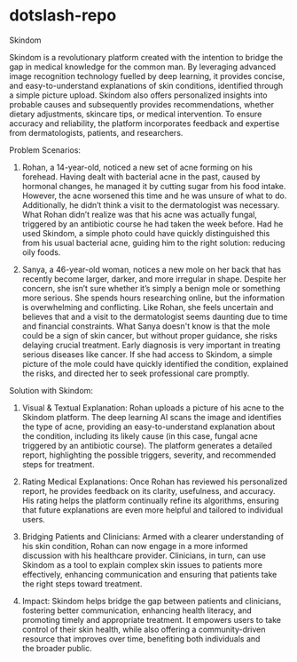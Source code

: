# dotslash-repo
Skindom

Skindom is a revolutionary platform created with the intention to bridge the gap in medical knowledge for the common man. By leveraging advanced image recognition technology fuelled by deep learning, it provides concise, and easy-to-understand explanations of skin conditions, identified through a simple picture upload. Skindom also offers personalized insights into probable causes and subsequently provides recommendations, whether dietary adjustments, skincare tips, or medical intervention. To ensure accuracy and reliability, the platform incorporates feedback and expertise from dermatologists, patients, and researchers.

Problem Scenarios: 

1. Rohan, a 14-year-old, noticed a new set of acne forming on his forehead. Having dealt with bacterial acne in the past, caused by hormonal changes, he managed it by cutting sugar from his food intake. However, the acne worsened this time and he was unsure of what to do. Additionally, he didn’t think a visit to the dermatologist was necessary. What Rohan didn’t realize was that his acne was actually fungal, triggered by an antibiotic course he had taken the week before. Had he used Skindom, a simple photo could have quickly distinguished this from his usual bacterial acne, guiding him to the right solution: reducing oily foods.


2. Sanya, a 46-year-old woman, notices a new mole on her back that has recently become larger, darker, and more irregular in shape. Despite her concern, she isn’t sure whether it’s simply a benign mole or something more serious. She spends hours researching online, but the information is overwhelming and conflicting. Like Rohan, she feels uncertain and believes that and a visit to the dermatologist seems daunting due to time and financial constraints. What Sanya doesn't know is that the mole could be a sign of skin cancer, but without proper guidance, she risks delaying crucial treatment. Early diagnosis is very important in treating serious diseases like cancer. If she had access to Skindom, a simple picture of the mole could have quickly identified the condition, explained the risks, and directed her to seek professional care promptly.
   
Solution with Skindom:

1. Visual & Textual Explanation: Rohan uploads a picture of his acne to the Skindom platform. The deep learning AI scans the image and identifies the type of acne, providing an easy-to-understand explanation about the condition, including its likely cause (in this case, fungal acne triggered by an antibiotic course). The platform generates a detailed report, highlighting the possible triggers, severity, and recommended steps for treatment.


2. Rating Medical Explanations: Once Rohan has reviewed his personalized report, he provides feedback on its clarity, usefulness, and accuracy. His rating helps the platform continually refine its algorithms, ensuring that future explanations are even more helpful and tailored to individual users.

3. Bridging Patients and Clinicians:
Armed with a clearer understanding of his skin condition, Rohan can now engage in a more informed discussion with his healthcare provider. Clinicians, in turn, can use Skindom as a tool to explain complex skin issues to patients more effectively, enhancing communication and ensuring that patients take the right steps toward treatment.

4. Impact:
Skindom helps bridge the gap between patients and clinicians, fostering better communication, enhancing health literacy, and promoting timely and appropriate treatment. It empowers users to take control of their skin health, while also offering a community-driven resource that improves over time, benefiting both individuals and the broader public.
